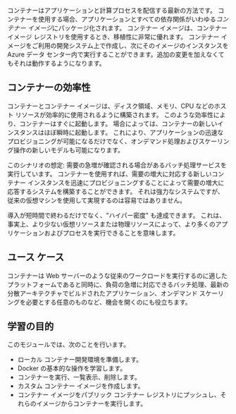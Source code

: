 コンテナーはアプリケーションと計算プロセスを配信する最新の方法です。 コンテナーを使用する場合、アプリケーションとすべての依存関係がいわゆる*コンテナー イメージ*にパッケージ化されます。 コンテナー イメージは、コンテナー イメージ レジストリを使用するとき、移植性に非常に優れます。 コンテナー イメージをご利用の開発システム上で作成し、次にそのイメージのインスタンスを Azure データ センター内で実行することができます。追加の変更を加えなくてもそれは動作するようになります。

## <a name="container-efficiencies"></a>コンテナーの効率性

コンテナーとコンテナー イメージは、ディスク領域、メモリ、CPU などのホスト リソースが効率的に使用されるように構築されます。 このような効率性により、コンテナーはすぐに起動します。 場合によっては、コンテナーの新しいインスタンスはほぼ瞬時に起動します。 これにより、アプリケーションの迅速なプロビジョニングが可能になるだけでなく、オンデマンド処理およびスケーリング操作の新しいモデルも可能になります。

このシナリオの想定: 需要の急増が確認される場合があるバッチ処理サービスを実行しています。 コンテナーを使用すれば、需要の増大に対応する新しいコンテナー インスタンスを迅速にプロビジョニングすることによって需要の増大に応答するシステムを構築することができます。 それは強力なシステムですが、従来の仮想マシンを使用して実現するのは容易ではありません。

導入が短時間で終わるだけでなく、"ハイパー密度" も達成できます。 これは、事実上、より少ない仮想リソースまたは物理リソースによって、より多くのアプリケーションおよびプロセスを実行できることを意味します。

## <a name="use-cases"></a>ユース ケース

コンテナーは Web サーバーのような従来のワークロードを実行するのに適したプラットフォームであると同時に、負荷の急増に対応できるバッチ処理、最新の分散アーキテクチャでビルドされたアプリケーション、オンデマンド スケーリングを必要とする任意のものなど、機会を開くのにも役立ちます。

## <a name="learning-objectives"></a>学習の目的

このモジュールでは、次のことを行います。

- ローカル コンテナー開発環境を準備します。
- Docker の基本的な操作を学習します。
- コンテナーを実行、一覧表示、削除します。
- カスタム コンテナー イメージを作成します。
- コンテナー イメージをパブリック コンテナー レジストリにプッシュし、それらのイメージからコンテナーを実行します。
